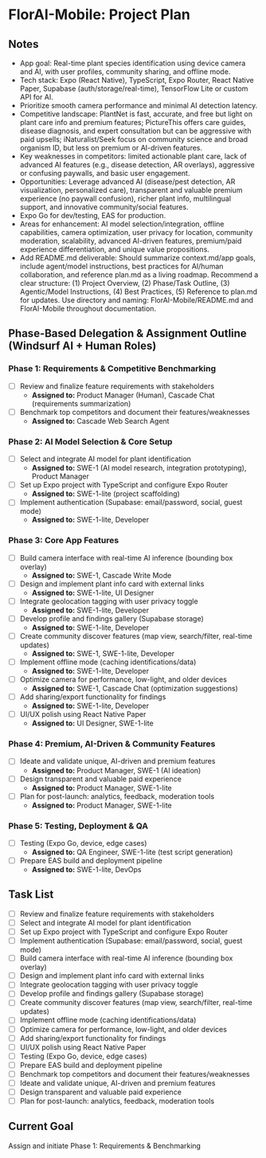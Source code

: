 # FlorAI-Mobile: Project Plan

## Notes

- App goal: Real-time plant species identification using device camera and AI, with user profiles, community sharing, and offline mode.
- Tech stack: Expo (React Native), TypeScript, Expo Router, React Native Paper, Supabase (auth/storage/real-time), TensorFlow Lite or custom API for AI.
- Prioritize smooth camera performance and minimal AI detection latency.
- Competitive landscape: PlantNet is fast, accurate, and free but light on plant care info and premium features; PictureThis offers care guides, disease diagnosis, and expert consultation but can be aggressive with paid upsells; iNaturalist/Seek focus on community science and broad organism ID, but less on premium or AI-driven features.
- Key weaknesses in competitors: limited actionable plant care, lack of advanced AI features (e.g., disease detection, AR overlays), aggressive or confusing paywalls, and basic user engagement.
- Opportunities: Leverage advanced AI (disease/pest detection, AR visualization, personalized care), transparent and valuable premium experience (no paywall confusion), richer plant info, multilingual support, and innovative community/social features.
- Expo Go for dev/testing, EAS for production.
- Areas for enhancement: AI model selection/integration, offline capabilities, camera optimization, user privacy for location, community moderation, scalability, advanced AI-driven features, premium/paid experience differentiation, and unique value propositions.
- Add README.md deliverable: Should summarize context.md/app goals, include agent/model instructions, best practices for AI/human collaboration, and reference plan.md as a living roadmap. Recommend a clear structure: (1) Project Overview, (2) Phase/Task Outline, (3) Agentic/Model Instructions, (4) Best Practices, (5) Reference to plan.md for updates. Use directory and naming: FlorAI-Mobile/README.md and FlorAI-Mobile throughout documentation.

## Phase-Based Delegation & Assignment Outline (Windsurf AI + Human Roles)

### Phase 1: Requirements & Competitive Benchmarking

- [ ] Review and finalize feature requirements with stakeholders
  - **Assigned to:** Product Manager (Human), Cascade Chat (requirements summarization)
- [ ] Benchmark top competitors and document their features/weaknesses
  - **Assigned to:** Cascade Web Search Agent

### Phase 2: AI Model Selection & Core Setup

- [ ] Select and integrate AI model for plant identification
  - **Assigned to:** SWE-1 (AI model research, integration prototyping), Product Manager
- [ ] Set up Expo project with TypeScript and configure Expo Router
  - **Assigned to:** SWE-1-lite (project scaffolding)
- [ ] Implement authentication (Supabase: email/password, social, guest mode)
  - **Assigned to:** SWE-1-lite, Developer

### Phase 3: Core App Features

- [ ] Build camera interface with real-time AI inference (bounding box overlay)
  - **Assigned to:** SWE-1, Cascade Write Mode
- [ ] Design and implement plant info card with external links
  - **Assigned to:** SWE-1-lite, UI Designer
- [ ] Integrate geolocation tagging with user privacy toggle
  - **Assigned to:** SWE-1-lite, Developer
- [ ] Develop profile and findings gallery (Supabase storage)
  - **Assigned to:** SWE-1-lite, Developer
- [ ] Create community discover features (map view, search/filter, real-time updates)
  - **Assigned to:** SWE-1, SWE-1-lite, Developer
- [ ] Implement offline mode (caching identifications/data)
  - **Assigned to:** SWE-1-lite, Developer
- [ ] Optimize camera for performance, low-light, and older devices
  - **Assigned to:** SWE-1, Cascade Chat (optimization suggestions)
- [ ] Add sharing/export functionality for findings
  - **Assigned to:** SWE-1-lite, Developer
- [ ] UI/UX polish using React Native Paper
  - **Assigned to:** UI Designer, SWE-1-lite

### Phase 4: Premium, AI-Driven & Community Features

- [ ] Ideate and validate unique, AI-driven and premium features
  - **Assigned to:** Product Manager, SWE-1 (AI ideation)
- [ ] Design transparent and valuable paid experience
  - **Assigned to:** Product Manager, SWE-1-lite
- [ ] Plan for post-launch: analytics, feedback, moderation tools
  - **Assigned to:** Product Manager, SWE-1-lite

### Phase 5: Testing, Deployment & QA

- [ ] Testing (Expo Go, device, edge cases)
  - **Assigned to:** QA Engineer, SWE-1-lite (test script generation)
- [ ] Prepare EAS build and deployment pipeline
  - **Assigned to:** SWE-1-lite, DevOps

## Task List

- [ ] Review and finalize feature requirements with stakeholders
- [ ] Select and integrate AI model for plant identification
- [ ] Set up Expo project with TypeScript and configure Expo Router
- [ ] Implement authentication (Supabase: email/password, social, guest mode)
- [ ] Build camera interface with real-time AI inference (bounding box overlay)
- [ ] Design and implement plant info card with external links
- [ ] Integrate geolocation tagging with user privacy toggle
- [ ] Develop profile and findings gallery (Supabase storage)
- [ ] Create community discover features (map view, search/filter, real-time updates)
- [ ] Implement offline mode (caching identifications/data)
- [ ] Optimize camera for performance, low-light, and older devices
- [ ] Add sharing/export functionality for findings
- [ ] UI/UX polish using React Native Paper
- [ ] Testing (Expo Go, device, edge cases)
- [ ] Prepare EAS build and deployment pipeline
- [ ] Benchmark top competitors and document their features/weaknesses
- [ ] Ideate and validate unique, AI-driven and premium features
- [ ] Design transparent and valuable paid experience
- [ ] Plan for post-launch: analytics, feedback, moderation tools

## Current Goal

Assign and initiate Phase 1: Requirements & Benchmarking
